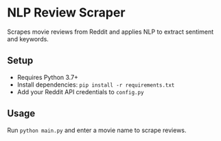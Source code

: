# NLP Review Scraper

Scrapes movie reviews from Reddit and applies NLP to extract sentiment and keywords.

## Setup

- Requires Python 3.7+
- Install dependencies: `pip install -r requirements.txt`
- Add your Reddit API credentials to `config.py`

## Usage

Run `python main.py` and enter a movie name to scrape reviews.